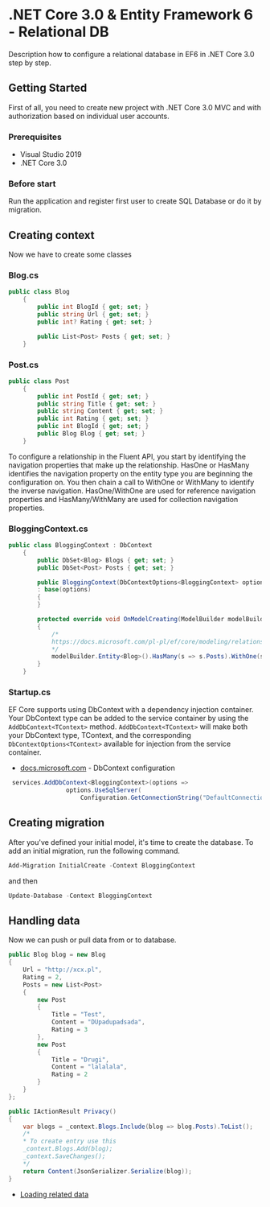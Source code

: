 # .NET Core 3.0 & Entity Framework 6 - Relational DB

Description how to configure a relational database in EF6 in .NET Core 3.0 step by step.

## Getting Started

First of all, you need to create new project with .NET Core 3.0 MVC and with authorization based on individual user accounts.

### Prerequisites

- Visual Studio 2019
- .NET Core 3.0

### Before start

Run the application and register first user to create SQL Database or do it by migration.

## Creating context

Now we have to create some classes

### Blog.cs
```c#
public class Blog
    {
        public int BlogId { get; set; }
        public string Url { get; set; }
        public int? Rating { get; set; }

        public List<Post> Posts { get; set; }
    }
```

### Post.cs
```c#
public class Post
    {
        public int PostId { get; set; }
        public string Title { get; set; }
        public string Content { get; set; }
        public int Rating { get; set; }
        public int BlogId { get; set; }
        public Blog Blog { get; set; }
    }
```

To configure a relationship in the Fluent API, you start by identifying the navigation properties that make up the relationship. HasOne or HasMany identifies the navigation property on the entity type
            you are beginning the configuration on. You then chain a call to WithOne or WithMany to identify the inverse navigation. HasOne/WithOne are used for reference navigation properties and HasMany/WithMany
            are used for collection navigation properties.

### BloggingContext.cs
```c#
public class BloggingContext : DbContext
    {
        public DbSet<Blog> Blogs { get; set; }
        public DbSet<Post> Posts { get; set; }

        public BloggingContext(DbContextOptions<BloggingContext> options)
        : base(options)
        { 
        }

        protected override void OnModelCreating(ModelBuilder modelBuilder)
        {
            /* 
            https://docs.microsoft.com/pl-pl/ef/core/modeling/relationships
            */
            modelBuilder.Entity<Blog>().HasMany(s => s.Posts).WithOne(s => s.Blog);
        }
    }
```

### Startup.cs
EF Core supports using DbContext with a dependency injection container. Your DbContext type can be added to the service container by using the `AddDbContext<TContext>` method.
`AddDbContext<TContext>` will make both your DbContext type, TContext, and the corresponding `DbContextOptions<TContext>` available for injection from the service container.
* [docs.microsoft.com](https://docs.microsoft.com/pl-pl/ef/core/miscellaneous/configuring-dbcontext) - DbContext configuration

```c#
 services.AddDbContext<BloggingContext>(options =>
                options.UseSqlServer(
                    Configuration.GetConnectionString("DefaultConnection")));
```

## Creating migration

After you've defined your initial model, it's time to create the database. To add an initial migration, run the following command.

```PowerShell
Add-Migration InitialCreate -Context BloggingContext
```

and then

```PowerShell
Update-Database -Context BloggingContext
```

## Handling data

Now we can push or pull data from or to database.

```c#
public Blog blog = new Blog
{
    Url = "http://xcx.pl",
    Rating = 2,
    Posts = new List<Post>
    {
        new Post
        {
            Title = "Test",
            Content = "DUpadupadsada",
            Rating = 3
        },
        new Post
        {
            Title = "Drugi",
            Content = "lalalala",
            Rating = 2
        }
    }
};

public IActionResult Privacy()
{
    var blogs = _context.Blogs.Include(blog => blog.Posts).ToList();
    /*
    * To create entry use this
    _context.Blogs.Add(blog);       
    _context.SaveChanges();
    */
    return Content(JsonSerializer.Serialize(blog));
}
```
* [Loading related data](https://docs.microsoft.com/pl-pl/ef/core/querying/related-data)
